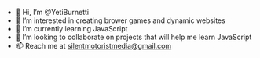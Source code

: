 - 👋 Hi, I’m @YetiBurnetti
- 👀 I’m interested in creating brower games and dynamic websites
- 🌱 I’m currently learning JavaScript
- 💞️ I’m looking to collaborate on projects that will help me learn JavaScript
- 📫 Reach me at silentmotoristmedia@gmail.com

<!---
YetiBurnetti/YetiBurnetti is a ✨ special ✨ repository because its `README.md` (this file) appears on your GitHub profile.
You can click the Preview link to take a look at your changes.
--->
